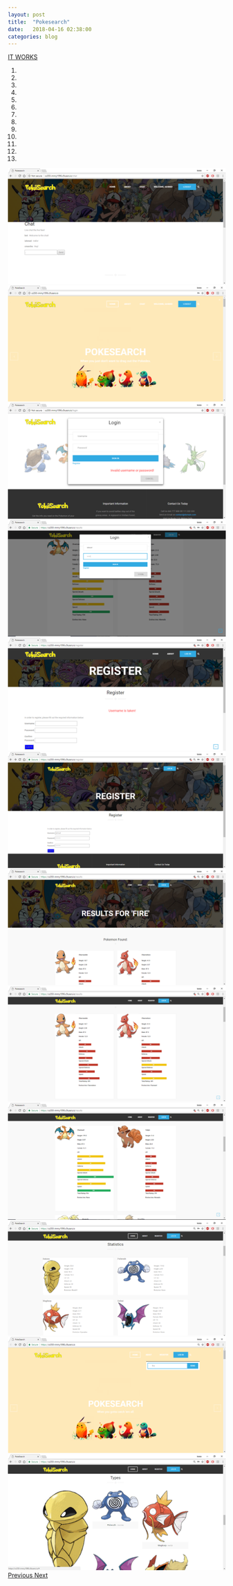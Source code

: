 ```yaml
---
layout: post
title:  "Pokesearch"
date:   2018-04-16 02:38:00
categories: blog
---
```

<u>IT WORKS</u>

<div id="carouselExampleIndicators" class="carousel slide" data-ride="carousel">
    <ol class="carousel-indicators">
        <li data-target="#carouselExampleIndicators" data-slide-to="0" class="active"></li>
        <li data-target="#carouselExampleIndicators" data-slide-to="1"></li>
        <li data-target="#carouselExampleIndicators" data-slide-to="2"></li>
        <li data-target="#carouselExampleIndicators" data-slide-to="3"></li>
        <li data-target="#carouselExampleIndicators" data-slide-to="4"></li>
        <li data-target="#carouselExampleIndicators" data-slide-to="5"></li>
        <li data-target="#carouselExampleIndicators" data-slide-to="6"></li>
        <li data-target="#carouselExampleIndicators" data-slide-to="7"></li>
        <li data-target="#carouselExampleIndicators" data-slide-to="8"></li>
        <li data-target="#carouselExampleIndicators" data-slide-to="9"></li>
        <li data-target="#carouselExampleIndicators" data-slide-to="10"></li>
        <li data-target="#carouselExampleIndicators" data-slide-to="11"></li>
        <li data-target="#carouselExampleIndicators" data-slide-to="12"></li>
    </ol>
    <div class="carousel-inner">
        <div class="carousel-item active">
            <img class="d-block w-100" src="/../PokeSearchimg/Chat.png" alt="First slide">
        </div>
            <div class="carousel-item">
                <img class="d-block w-100" src="/../PokeSearchimg/Home Page when Logged In.png" alt="Second slide">
            </div>
            <div class="carousel-item">
                <img class="d-block w-100" src="/../PokeSearchimg/Login Error.png" alt="Third slide">
            </div>
            <div class="carousel-item">
                <img class="d-block w-100" src="/../PokeSearchimg/Login Popup.png" alt="Second slide">
            </div>
            <div class="carousel-item">
                <img class="d-block w-100" src="/../PokeSearchimg/Register Account Error.png" alt="Third slide">
            </div>
            <div class="carousel-item">
                <img class="d-block w-100" src="/../PokeSearchimg/Register Page.png" alt="Second slide">
            </div>
            <div class="carousel-item">
                <img class="d-block w-100" src="/../PokeSearchimg/Search Page Part 1.png" alt="Third slide">
            </div>
            <div class="carousel-item">
                <img class="d-block w-100" src="/../PokeSearchimg/Search Page Part 2.png" alt="Second slide">
            </div>
            <div class="carousel-item">
                <img class="d-block w-100" src="/../PokeSearchimg/Search Page Part 3.png" alt="Third slide">
            </div>
            <div class="carousel-item">
                <img class="d-block w-100" src="/../PokeSearchimg/Stats Section on Home Page.png" alt="Third slide">
            </div>
            <div class="carousel-item">
                <img class="d-block w-100" src="/../PokeSearchimg/Top of Home Page.png" alt="Second slide">
            </div>
            <div class="carousel-item">
                <img class="d-block w-100" src="/../PokeSearchimg/Types Section on Home Page.png" alt="Third slide">
            </div>
        </div>
        <a class="carousel-control-prev" href="#carouselExampleIndicators" role="button" data-slide="prev">
            <span class="carousel-control-prev-icon" aria-hidden="true"></span>
            <span class="sr-only">Previous</span>
        </a>
        <a class="carousel-control-next" href="#carouselExampleIndicators" role="button" data-slide="next">
            <span class="carousel-control-next-icon" aria-hidden="true"></span>
            <span class="sr-only">Next</span>
        </a>
    </div>